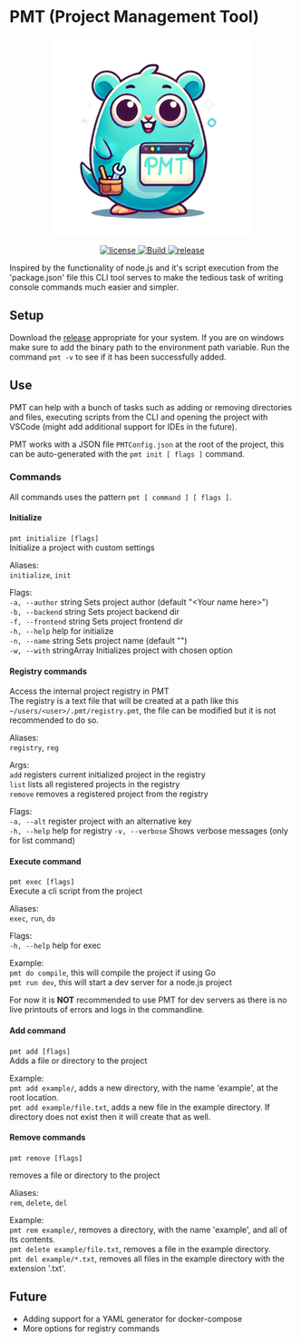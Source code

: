 # PMT (Project Management Tool)

<p align="center">
    <img src="./assets/logo.pmt.png" height="350px" alt="logo"/>
</p>

<p align="center">
    <a href="https://github.com/NickBlakW/PMT/blob/main/LICENSE">
        <img src="https://img.shields.io/github/license/NickBlakW/PMT" alt="license" />
    </a>
    <a href="https://github.com/NickBlakW/PMT/actions/workflows/build.yml" rel="nofollow">
        <img src="https://img.shields.io/github/actions/workflow/status/NickBlakW/PMT/build.yml?branch=main&logo=Github" alt="Build" />
    </a>
    <a href="https://github.com/NickBlakW/PMT/releases" rel="nofollow">
        <img alt="release" src="https://img.shields.io/github/v/tag/NickBlakW/PMT?include_prereleases&label=version"/>
    </a>
</p>

Inspired by the functionality of node.js and it's script execution from the 'package.json' file this CLI tool serves to make the tedious task of writing console commands much easier and simpler.

## Setup

Download the [release](https://github.com/NickBlakW/PMT/releases) appropriate for your system. If you are on windows make sure to add the binary path to the environment path variable.
Run the command `pmt -v` to see if it has been successfully added.

## Use

PMT can help with a bunch of tasks such as adding or removing directories and files, executing scripts from the CLI and opening the project with VSCode (might add additional support for IDEs in the future).

PMT works with a JSON file `PMTConfig.json` at the root of the project, this can be auto-generated with the `pmt init [ flags ]` command.

### Commands

All commands uses the pattern `pmt [ command ] [ flags ]`.

#### Initialize

`pmt initialize [flags]`\
Initialize a project with custom settings

Aliases:\
`initialize`, `init`

Flags:\
`-a, --author` string Sets project author (default "\<Your name here>")\
`-b, --backend` string Sets project backend dir\
`-f, --frontend` string Sets project frontend dir\
`-h, --help` help for initialize\
`-n, --name` string Sets project name (default "<Project name here>")\
`-w, --with` stringArray Initializes project with chosen option

#### Registry commands

Access the internal project registry in PMT\
The registry is a text file that will be created at a path like this `~/users/<user>/.pmt/registry.pmt`, the file can be modified but it is not recommended to do so.

Aliases:\
`registry`, `reg`

Args:\
`add` registers current initialized project in the registry\
`list` lists all registered projects in the registry\
`remove` removes a registered project from the registry

Flags:\
`-a, --alt` register project with an alternative key\
`-h, --help` help for registry
`-v, --verbose` Shows verbose messages (only for list command)

#### Execute command

`pmt exec [flags]`\
Execute a cli script from the project

Aliases:\
`exec`, `run`, `do`

Flags:\
`-h, --help` help for exec

Example:\
`pmt do compile`, this will compile the project if using Go\
`pmt run dev`, this will start a dev server for a node.js project

For now it is **NOT** recommended to use PMT for dev servers as there is no live printouts of errors and logs in the commandline.

#### Add command

`pmt add [flags]`\
Adds a file or directory to the project

Example:\
`pmt add example/`, adds a new directory, with the name 'example', at the root location.\
`pmt add example/file.txt`, adds a new file in the example directory. If directory does not exist then it will create that as well.

#### Remove commands

`pmt remove [flags]`

removes a file or directory to the project

Aliases:\
`rem`, `delete`, `del`

Example:\
`pmt rem example/`, removes a directory, with the name 'example', and all of its contents.\
`pmt delete example/file.txt`, removes a file in the example directory.\
`pmt del example/*.txt`, removes all files in the example directory with the extension '.txt'.

## Future

-   Adding support for a YAML generator for docker-compose
-   More options for registry commands
